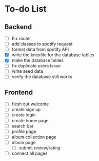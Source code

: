 # To-do List
## Backend
- [ ] Fix router
- [ ] add classes to spotify request 
- [ ] format data from spotify API
- [x] write the knexfile for the database tables
- [x] make the database tables 
- [ ] fix duplicate users issue
- [ ] write seed data
- [ ] verify the database still works
## Frontend
- [ ] flesh out welcome
- [ ] create sign up
- [ ] create login
- [ ] create home page
- [ ] search bar
- [ ] profile page
- [ ] album collection page
- [ ] album page
  - [ ] submit review/rating
- [ ] connect all pages